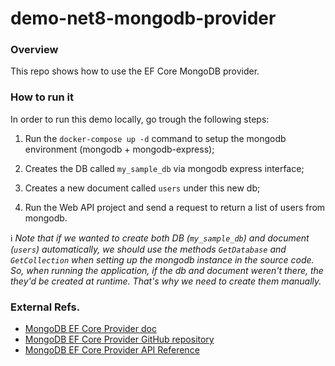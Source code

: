 # demo-net8-mongodb-provider

### Overview

This repo shows how to use the EF Core MongoDB provider.

### How to run it

In order to run this demo locally, go trough the following steps:

1. Run the `docker-compose up -d` command to setup the mongodb environment (mongodb + mongodb-express);

2. Creates the DB called `my_sample_db` via mongodb express interface;

3. Creates a new document called `users` under this new db;

4. Run the Web API project and send a request to return a list of users from mongodb.

ℹ️ _Note that if we wanted to create both DB (`my_sample_db`) and document (`users`) automatically, we should use the methods `GetDatabase` and `GetCollection` when setting up the mongodb instance in the source code. So, when running the application, if the db and document weren't there, the they'd be created at runtime. That's why we need to create them manually._

### External Refs.

- [MongoDB EF Core Provider doc](https://www.mongodb.com/docs/entity-framework/current/)
- [MongoDB EF Core Provider GitHub repository](https://github.com/mongodb/mongo-efcore-provider)
- [MongoDB EF Core Provider API Reference](https://mongodb.github.io/mongo-efcore-provider/8.0.0/api/)
